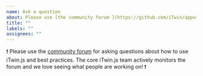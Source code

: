 ```yaml
---
name: Ask a question
about: Please use [the community forum ](https://github.com/iTwin/appui/issues) for general questions about using iTwin.js AppUI.
title: ""
labels: ""
assignees: ""
---
```


:exclamation: Please use the [community forum](https://github.com/iTwin/itwinjs-core/discussions) for asking questions about how to use iTwin.js and best practices. The core iTwin.js team actively monitors the forum and we love seeing what people are working on! :exclamation:
